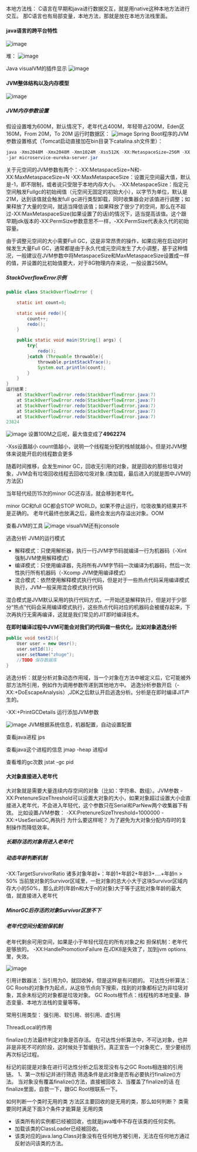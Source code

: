 本地方法栈：
C语言在早期和java进行数据交互，就是用native这种本地方法进行交互。
那C语言也有局部变量，本地方法，那就是放在本地方法栈里面。

#### java语言的跨平台特性
![image](../images/Snipaste_2022-04-19_21-15-05.png)

堆：
![image](../images/Snipaste_2022-03-30_05-12-03.png)

Java visualVM的插件显示
![image](../images/Snipaste_2022-04-19_09-18-48.png)

#### JVM整体结构以及内存模型
![image](../images/)

##### JVM内存参数设置
假设设置堆为600M，默认情况下，老年代占400M，年轻带占200M，Eden区160M，From 20M，To 20M
运行时数据区：
![image](../images/Snipaste_2022-03-30_05-36-43.png)
Spring Boot程序的JVM参数设置格式（Tomcat启动直接加在bin目录下catalina.sh文件里）：
```powershell
java -Xms2048M -Xmx2048M -Xmn1024M -Xss512K -XX:MetaspaceSize=256M -XX:MaxMetaspaceSize=256M
-jar microservice-eureka-server.jar
```
关于元空间的JVM参数有两个：-XX:MetaspaceSize=N和-XX:MaxMetaspaceSize=N
-XX:MaxMetaspaceSize：设置元空间最大值，默认是-1，即不限制，或者说只受限于本地内存大小。
-XX:MetaspaceSize：指定元空间触发Fullgc的初始阀值（元空间无固定的初始大小），以字节为单位，默认是21M，达到该值就会触发full gc进行类型卸载，同时收集器会对该值进行调整；如果释放了大量的空间，就适当降低该值；如果释放了很少了的空间，那么在不超过-XX:MaxMetaspaceSize(如果设置了的话)的情况下，适当提高该值。这个跟早期jdk版本的-XX:PermSize参数意思不一样，-XX:PermSize代表永久代的初始容量。

由于调整元空间的大小需要Full GC，这是非常昂贵的操作，如果应用在启动的时候发生大量Full GC，通常都是由于永久代或元空间发生了大小调整，基于这种情况，一般建议在JVM参数中将MetaspaceSize和MaxMetaspaceSize设置成一样的值，并设置的比初始值要大，对于8G物理内存来说，一般设置256M。

##### StackOverflowError示例
```java
public class StackOverflowError {

    static int count=0;

    static void redo(){
        count++;
        redo();
    }

    public static void main(String[] args) {
        try{
            redo();
        }catch (Throwable throwable){
            throwable.printStackTrace();
            System.out.println(count);
        }
    }
}
运行结果：
	at StackOverflowError.redo(StackOverflowError.java:7)
	at StackOverflowError.redo(StackOverflowError.java:7)
	at StackOverflowError.redo(StackOverflowError.java:7)
	at StackOverflowError.redo(StackOverflowError.java:7)
	at StackOverflowError.redo(StackOverflowError.java:7)
23824
```
![image](../images/Snipaste_2022-04-19_21-46-30.png)
设置100M之后呢，最大值变成了**4962274**

-Xss设置越小 count值越小，说明一个线程能分配的栈帧就越小，但是对JVM整体来说能开启的线程数会更多

随着时间推移，会发生minor GC，回收无引用的对象，就是回收的那些垃圾对象，JVM会有垃圾回收线程去回收垃圾对象.(类加载，最后进入的就是图中JVM的方法区)

当年轻代经历15次的minor GC还存活，就会移到老年代。


minor GC和full GC都会STOP WORLD。如果不停止运行，垃圾收集的结果并不是正确的。
老年代最终也放满之后，最终会发出内存溢出对象。OOM

查看JVM的工具
![image](../images/Snipaste_2022-03-30_05-24-49.png)
visualVM还有jconsole

逃逸分析
JVM的运行模式
* 解释模式：只使用解析器，执行一行JVM字节码就编译一行为机器码（-Xint 强制JVM使用解释模式）
* 编译模式：只使用编译器，先将所有JVM字节码一次编译为机器码，然后一次性执行所有机器码（-Xcomp JVM使用编译模式）
* 混合模式：依然使用解释模式执行代码，但是对于一些热点代码采用编译模式执行，JVM一般采用混合模式执行代码

混合模式是JVM默认采用的执行代码方式，一开始还是解释执行，但是对于少部分“热点”代码会采用编译模式执行，这些热点代码对应的机器码会被缓存起来，下次再执行无需再编译，这就是我们常见的JIT即时编译技术。

**在即时编译过程中JVM可能会对我们的代码做一些优化，比如对象逃逸分析**

```java
public void test2(){
    User user = new Uesr();
    user.setId(1);
    user.setName("zhuge");
    //TODO 保存数据库
}
```
逃逸分析：就是分析对象动态作用域，当一个对象在方法中被定义后，它可能被外部方法所引用，例如作为调用参数传递到其他地方中。
逃逸分析参数开启（-XX:+DoEscapeAnalysis）,JDK之后默认开启逃逸分析。分析是在即时编译JIT产生的。

-XX:+PrintGCDetails
运行添加JVM参数

![image](../images/Snipaste_2022-03-31_05-06-59.png)
JVM根据系统信息，机器配置，自动设置配置

查看java进程
jps

查看java这个进程的信息
jmap -heap 进程id

查看堆的gc次数
jstat -gc pid

#### 大对象直接进入老年代
大对象就是需要大量连续内存空间的对象（比如：字符串、数组）。JVM参数 -XX:PretenureSizeThreshold可以设置大对象的大小，如果对象超过设置大小会直接进入老年代，不会进入年轻代，这个参数只在Serial和ParNew两个收集器下有效。
比如设置JVM参数： -XX:PretenureSizeThreshold=1000000 -XX:+UseSerialGC,再执行
为什么要这样呢？
为了避免为大对象分配内存时的复制操作而降低效率。

##### 长期存活的对象将进入老年代

##### 动态年龄判断机制
-XX:TargetSurvivorRatio
诸多对象年龄+：年龄1+年龄2+年龄3+....+年龄n > 50%
当前放对象的Survivor区域里，一批对象的总大小大于这块Survivor区域内存大小的50%，那么此时(年龄n和大于n的对象)大于等于这批对象年龄的最大值，就直接进入老年代

##### MinorGC后存活的对象Survivor区放不下

##### 老年代空间分配担保机制
老年代剩余可用空间，如果是小于年轻代现在的所有对象之和
担保机制：老年代是够放的。
-XX:HandlePromotionFailure 在JDK8是失效了，加到jvm options里，失效。

![image](../images/Snipaste_2022-03-31_06-29-35.png)

引用计数器法：当引用为0，就回收掉，但是这样是有问题的。
可达性分析算法：GC Roots的对象作为起点，从这些节点向下搜索，找到的对象都标记为非垃圾对象，其余未标记的对象都是垃圾对象。
GC Roots根节点：线程栈的本地变量、静态变量、本地方法栈的变量等等。

常用引用类型：
强引用、软引用、弱引用、虚引用

ThreadLocal的作用

finalize()方法最终判定对象是否存活。
在可达性分析算法中，不可达对象，也并非是非死不可的阶段，这时候处于暂缓执行。真正宣告一个对象死亡，至少要经历再次标记过程。

标记的前提是对象在进行可达性分析之后发现没有与之GC Roots相连接的引用链。
1、第一次标记并进行筛选
筛选条件是此对象是否有必要执行finalize()方法。
当对象没有覆盖finalize()方法，直接被回收
2、当覆盖了finalize的话
在finalize里面，自救一下，跟GC Root根联系一下。

如何判断一个类时无用的类
方法区主要回收的是无用的类，那么如何判断？
类需要同时满足下面3个条件才能算是 无用的类
* 该类所有的实例都已经被回收，也就是java堆中不存在该类的任何实例。
* 加载该类的ClassLoader已经被回收。
* 该类对应的java.lang.Class对象没有在任何地方被引用，无法在任何地方通过反射访问该类的方法。
